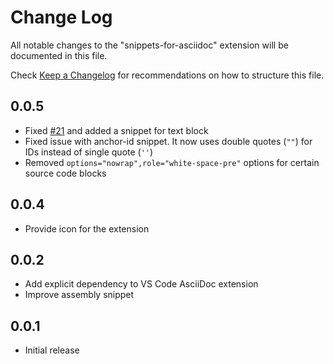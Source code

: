 # Change Log

All notable changes to the "snippets-for-asciidoc" extension will be documented in this file.

Check [Keep a Changelog](http://keepachangelog.com/) for recommendations on how to structure this file.
## 0.0.5

- Fixed [#21](https://github.com/abhatt-rh/asciidoc_vscode_snippets/issues/21) and added a snippet for text block
- Fixed issue with anchor-id snippet. It now uses double quotes (`""`) for IDs instead of single quote (`''`)
- Removed `options="nowrap",role="white-space-pre"` options for certain source code blocks

## 0.0.4

- Provide icon for the extension

## 0.0.2

- Add explicit dependency to VS Code AsciiDoc extension
- Improve assembly snippet

## 0.0.1

- Initial release
